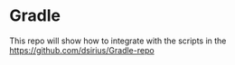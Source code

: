 # Gradle
This repo will show how to integrate with the scripts in the https://github.com/dsirius/Gradle-repo 
